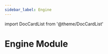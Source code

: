 ```yaml
---
sidebar_label: Engine
---
```

import DocCardList from '@theme/DocCardList'

# Engine Module
<DocCardList />
